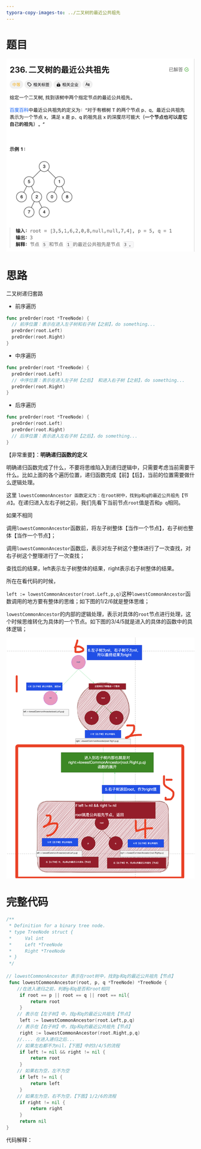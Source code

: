 ```yaml
---
typora-copy-images-to: ../二叉树的最近公共祖先
---
```


# 题目

![](./image-20231119192638649.png)

# 思路

二叉树递归套路

- 前序遍历

```go
func preOrder(root *TreeNode) {
  // 前序位置：表示在进入左子树和右子树【之前】，do something...
  preOrder(root.Left)
  preOrder(root.Right)
}
```

- 中序遍历

```go
func preOrder(root *TreeNode) {
  preOrder(root.Left)
  // 中序位置：表示在进入左子树【之后】 和进入右子树【之前】，do something...
  preOrder(root.Right)
}
```

- 后序遍历

```go
func preOrder(root *TreeNode) {
  preOrder(root.Left)
  preOrder(root.Right)
  // 后序位置：表示进入左右子树【之后】，do something...
}
```

【非常重要】：**明确递归函数的定义**

明确递归函数完成了什么，不要将思维陷入到递归逻辑中，只需要考虑当前需要干什么。比如上面的各个遍历位置，递归函数完成【前】【后】，当前的位置需要做什么逻辑处理。



这里 `lowestCommonAncestor 函数定义为：在root树中，找到p和q的最近公共祖先【节点】`。在递归进入左右子树之前，我们先看下当前节点`root`值是否和`p q`相同。

如果不相同

调用`lowestCommonAncestor`函数前，将左子树整体【当作一个节点】，右子树也整体【当作一个节点】；

调用`lowestCommonAncestor`函数后，表示对左子树这个整体进行了一次查找，对右子树这个整理进行了一次查找；

查找后的结果，left表示左子树整体的结果，right表示右子树整体的结果。

所在在看代码的时候，

`left := lowestCommonAncestor(root.Left,p,q)`这种`lowestCommonAncestor`函数调用的地方要有整体的思维；如下图的1/2/6就是整体思维；

`lowestCommonAncestor`的内部的逻辑处理，表示对具体的`root`节点进行处理，这个时候思维转化为具体的一个节点。如下图的3/4/5就是进入的具体的函数中的具体逻辑；

![](./image-20231119191811663.png)

# 完整代码

```go
/**
 * Definition for a binary tree node.
 * type TreeNode struct {
 *     Val int
 *     Left *TreeNode
 *     Right *TreeNode
 * }
 */

// lowestCommonAncestor 表示在root树中，找到p和q的最近公共祖先【节点】
 func lowestCommonAncestor(root, p, q *TreeNode) *TreeNode {
   	//在进入递归之前，判断p和q是否和root相同
     if root == p || root == q || root == nil{
         return root
     }
   	// 表示在【左子树】中，找p和q的最近公共祖先【节点】
     left := lowestCommonAncestor(root.Left,p,q)
   	// 表示在【右子树】中，找p和q的最近公共祖先【节点】
     right := lowestCommonAncestor(root.Right,p,q)
   	//.... 在进入递归之后...
   	// 如果左右都不为nil，【下图】中的3/4/5的流程
     if left != nil && right != nil {
         return root
     }
   	// 如果右为空，左不为空
     if left != nil {
         return left
     }
   	// 如果左为空，右不为空，【下图】1/2/6的流程
     if right != nil {
         return right
     }
     return nil
}
```

代码解释：

